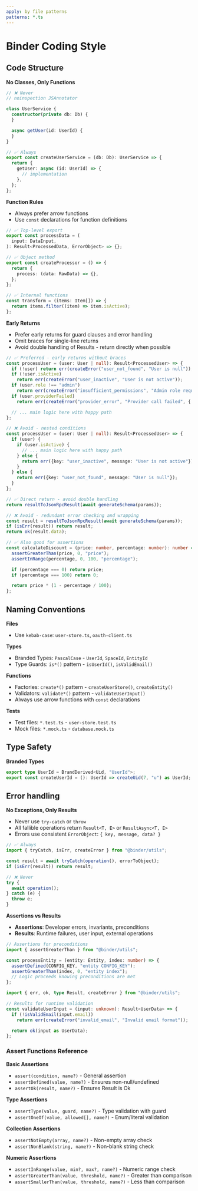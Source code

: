 ```yaml
---
apply: by file patterns
patterns: *.ts
---
```


# Binder Coding Style

## Code Structure

**No Classes, Only Functions**

```typescript
// ❌ Never
// noinspection JSAnnotator

class UserService {
  constructor(private db: Db) {
  }

  async getUser(id: UserId) {
  }
}

// ✅ Always
export const createUserService = (db: Db): UserService => {
  return {
    getUser: async (id: UserId) => {
      // implementation
    },
  };
};
```

**Function Rules**
- Always prefer arrow functions
- Use `const` declarations for function definitions

```typescript
// ✅ Top-level export
export const processData = (
  input: DataInput,
): Result<ProcessedData, ErrorObject> => {};

// ✅ Object method
export const createProcessor = () => {
  return {
    process: (data: RawData) => {},
  };
};

// ✅ Internal functions
const transform = (items: Item[]) => {
  return items.filter((item) => item.isActive);
};
```

**Early Returns**
- Prefer early returns for guard clauses and error handling
- Omit braces for single-line returns
- Avoid double handling of Results - return directly when possible

```typescript
// ✅ Preferred - early returns without braces
const processUser = (user: User | null): Result<ProcessedUser> => {
  if (!user) return err(createError("user_not_found", "User is null"));
  if (!user.isActive)
    return err(createError("user_inactive", "User is not active"));
  if (user.role !== "admin")
    return err(createError("insufficient_permissions", "Admin role required"));
  if (user.providerFailed)
    return err(createError("provider_error", "Provider call failed", { providerCalled: true }));

  // ... main logic here with happy path
};

// ❌ Avoid - nested conditions
const processUser = (user: User | null): Result<ProcessedUser> => {
  if (user) {
    if (user.isActive) {
      // ... main logic here with happy path
    } else {
      return err({key: "user_inactive", message: "User is not active"});
    }
  } else {
    return err({key: "user_not_found", message: "User is null"});
  }
};

// ✅ Direct return - avoid double handling
return resultToJsonRpcResult(await generateSchema(params));

// ❌ Avoid - redundant error checking and wrapping
const result = resultToJsonRpcResult(await generateSchema(params));
if (isErr(result)) return result;
return ok(result.data);

// ✅ Also good for assertions
const calculateDiscount = (price: number, percentage: number): number => {
  assertGreaterThan(price, 0, "price");
  assertInRange(percentage, 0, 100, "percentage");

  if (percentage === 0) return price;
  if (percentage === 100) return 0;

  return price * (1 - percentage / 100);
};
```

## Naming Conventions

**Files**
- Use `kebab-case`: `user-store.ts`, `oauth-client.ts`

**Types**
- Branded Types: `PascalCase` - `UserId`, `SpaceId`, `EntityId`
- Type Guards: `is*()` pattern - `isUserId()`, `isValidEmail()`

**Functions**
- Factories: `create*()` pattern - `createUserStore()`, `createEntity()`
- Validators: `validate*()` pattern - `validateUserInput()`
- Always use arrow functions with `const` declarations

**Tests**
- Test files: `*.test.ts` - `user-store.test.ts`
- Mock files: `*.mock.ts` - `database.mock.ts`

## Type Safety

**Branded Types**
```typescript
export type UserId = BrandDerived<Uid, "UserId">;
export const createUserId = (): UserId => createUid(7, "u") as UserId;
```

## Error handling

**No Exceptions, Only Results**

- Never use `try-catch` or `throw`
- All fallible operations return `Result<T, E>` or `ResultAsync<T, E>`
- Errors use consistent `ErrorObject`: `{ key, message, data? }`

```typescript
// ✅ Always
import { tryCatch, isErr, createError } from "@binder/utils";

const result = await tryCatch(operation(), errorToObject);
if (isErr(result)) return result;

// ❌ Never
try {
  await operation();
} catch (e) {
  throw e;
}
```

**Assertions vs Results**

- **Assertions**: Developer errors, invariants, preconditions
- **Results**: Runtime failures, user input, external operations

```typescript
// Assertions for preconditions
import { assertGreaterThan } from "@binder/utils";

const processEntity = (entity: Entity, index: number) => {
  assertDefined(CONFIG_KEY, "entity CONFIG_KEY");
  assertGreaterThan(index, 0, "entity index");
  // Logic proceeds knowing preconditions are met
};

import { err, ok, type Result, createError } from "@binder/utils";

// Results for runtime validation
const validateUserInput = (input: unknown): Result<UserData> => {
  if (!isValidEmail(input.email))
    return err(createError("invalid_email", "Invalid email format"));

  return ok(input as UserData);
};
```

### Assert Functions Reference

**Basic Assertions**
- `assert(condition, name?)` - General assertion
- `assertDefined(value, name?)` - Ensures non-null/undefined
- `assertOk(result, name?)` - Ensures Result is Ok

**Type Assertions**
- `assertType(value, guard, name?)` - Type validation with guard
- `assertOneOf(value, allowed[], name?)` - Enum/literal validation

**Collection Assertions**
- `assertNotEmpty(array, name?)` - Non-empty array check
- `assertNonBlank(string, name?)` - Non-blank string check

**Numeric Assertions**
- `assertInRange(value, min?, max?, name?)` - Numeric range check
- `assertGreaterThan(value, threshold, name?)` - Greater than comparison
- `assertSmallerThan(value, threshold, name?)` - Less than comparison
